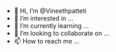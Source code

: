 - 👋 Hi, I’m @Vineethpatteti
- 👀 I’m interested in ...
- 🌱 I’m currently learning ...
- 💞️ I’m looking to collaborate on ...
- 📫 How to reach me ...

<!---
Vineethpatteti/Vineethpatteti is a ✨ special ✨ repository because its `README.md` (this file) appears on your GitHub profile.
You can click the Preview link to take a look at your changes.
--->
